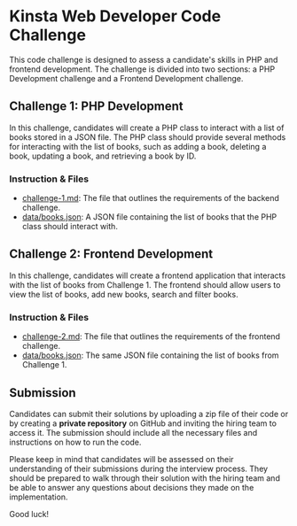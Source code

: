# Kinsta Web Developer Code Challenge

This code challenge is designed to assess a candidate's skills in PHP and frontend development. The challenge is divided into two sections: a PHP Development challenge and a Frontend Development challenge.

## Challenge 1: PHP Development

In this challenge, candidates will create a PHP class to interact with a list of books stored in a JSON file. The PHP class should provide several methods for interacting with the list of books, such as adding a book, deleting a book, updating a book, and retrieving a book by ID.

### Instruction & Files

- [challenge-1.md](./challenge-1.md): The file that outlines the requirements of the backend challenge.
- [data/books.json](./data/books.json): A JSON file containing the list of books that the PHP class should interact with.

## Challenge 2: Frontend Development

In this challenge, candidates will create a frontend application that interacts with the list of books from Challenge 1. The frontend should allow users to view the list of books, add new books, search and filter books.

### Instruction & Files

- [challenge-2.md](./challenge-2.md): The file that outlines the requirements of the frontend challenge.
- [data/books.json](./data/books.json): The same JSON file containing the list of books from Challenge 1.

## Submission

Candidates can submit their solutions by uploading a zip file of their code or by creating a **private repository** on GitHub and inviting the hiring team to access it. The submission should include all the necessary files and instructions on how to run the code.

Please keep in mind that candidates will be assessed on their understanding of their submissions during the interview process. They should be prepared to walk through their solution with the hiring team and be able to answer any questions about decisions they made on the implementation.

Good luck!
